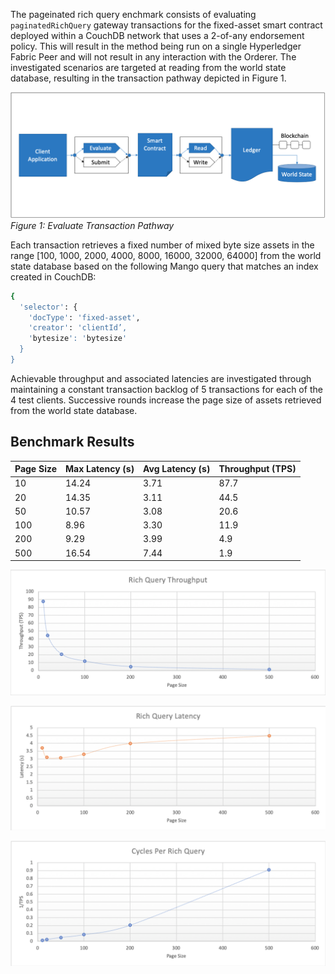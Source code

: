 The pageinated rich query enchmark consists of evaluating `paginatedRichQuery` gateway transactions for the fixed-asset smart contract deployed within a CouchDB network that uses a 2-of-any endorsement policy. This will result in the method being run on a single Hyperledger Fabric Peer and will not result in any interaction with the Orderer. The investigated scenarios are targeted at reading from the world state database, resulting in the transaction pathway depicted in Figure 1.

![evaluate contract rich query pathway](../../../../../diagrams/TransactionRoute_Evaluate.png)*Figure 1: Evaluate Transaction Pathway*

Each transaction retrieves a fixed number of mixed byte size assets in the range [100, 1000, 2000, 4000, 8000, 16000, 32000, 64000] from the world state database based on the following Mango query that matches an index created in CouchDB:

```bash
{
  'selector': {
	'docType': 'fixed-asset', 
	'creator': 'clientId’, 
	'bytesize': 'bytesize'
  }
}
```

Achievable throughput and associated latencies are investigated through maintaining a constant transaction backlog of 5 transactions for each of the 4 test clients. Successive rounds increase the page size of assets retrieved from the world state database.

## Benchmark Results

| Page Size | Max Latency (s) | Avg Latency (s) | Throughput (TPS) |
| --------- | --------------- | --------------- | ---------------- |
| 10 | 14.24 | 3.71 | 87.7 |
| 20 | 14.35 | 3.11 | 44.5 |
| 50 | 10.57 | 3.08 | 20.6 |
| 100 | 8.96 | 3.30 | 11.9 |
| 200 | 9.29 | 3.99 | 4.9 |
| 500 | 16.54 | 7.44 | 1.9 |

![paginated rich query fabric tps performance](../../../../../charts/2.0.0/nodeJS/nodeSDK/richQuery/RichQueryTPS.png)

![paginated rich query fabric latency performance](../../../../../charts/2.0.0/nodeJS/nodeSDK/richQuery/RichQueryLatency.png)

![paginated rich query fabric resource utilization](../../../../../charts/2.0.0/nodeJS/nodeSDK/richQuery/RichQueryCycles.png)
